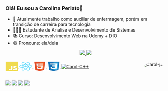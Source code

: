 ### Olá! Eu sou a Carolina Perlato👋

- 🔭 Atualmente trabalho como auxiliar de enfermagem, porém em transição de carreira para tecnologia
- 👩🏼‍💻 Estudante de Analise e Desenvolvimento de Sistemas
- 📚 Curso: Desenvolvimento Web na Udemy + DIO
- 😄 Pronouns: ela/dela

<div align="center">
<a href="https://github.com/CPerlato">
<img height="160em" src="https://github-readme-stats.vercel.app/api?username=CPerlato&show_icons=true&theme=panda&include_all_commits=true&count_private=true"/>
<img height="160em" src="https://github-readme-stats.vercel.app/api/top-langs/?username=CPerlato&layout=compact&langs_count=7&theme=panda"/>
</div>
<div style="display: inline_block"><br>
 <img align="center" alt="Carol-Js" height="30" width="40" src="https://raw.githubusercontent.com/devicons/devicon/master/icons/javascript/javascript-plain.svg">
 <img align="center" alt="Carol-React" height="30" width="40" src="https://raw.githubusercontent.com/devicons/devicon/master/icons/react/react-original.svg">
 <img align="center" alt="Carol-HTML" height="30" width="40" src="https://raw.githubusercontent.com/devicons/devicon/master/icons/html5/html5-original.svg">
 <img align="center" alt="Carol-CSS" height="30" width="40" src="https://raw.githubusercontent.com/devicons/devicon/master/icons/css3/css3-original.svg">
 <img align="center" alt="Carol-C++" height="30" width="40" src="https://cdn.jsdelivr.net/gh/devicons/devicon/icons/cplusplus/cplusplus-original.svg"/>  
  <img align="right" alt="Carol-pic" height="150" style="border-radius:50px;" src="https://cdn.discordapp.com/attachments/676585412961239051/1014324876959555615/download20220802210300.png">
</div>
 
 ##
 
 <div> 

  <a href="https://www.instagram.com/perlato_carolina/" target="_blank"><img src="https://img.shields.io/badge/-Instagram-%23E4405F?style=for-the-badge&logo=instagram&logoColor=white" target="_blank"></a>
 	<a href="https://www.twitch.tv/carolperlato" target="_blank"><img src="https://img.shields.io/badge/Twitch-9146FF?style=for-the-badge&logo=twitch&logoColor=white" target="_blank"></a>
  <a href = "mailto:carolina.perlato17@gmail.com"><img src="https://img.shields.io/badge/-Gmail-%23333?style=for-the-badge&logo=gmail&logoColor=white" target="_blank"></a>
  <a href="https://www.linkedin.com/in/carolina-perlato-394093231/" target="_blank"><img src="https://img.shields.io/badge/-LinkedIn-%230077B5?style=for-the-badge&logo=linkedin&logoColor=white" target="_blank"></a> 
 
 </div>
